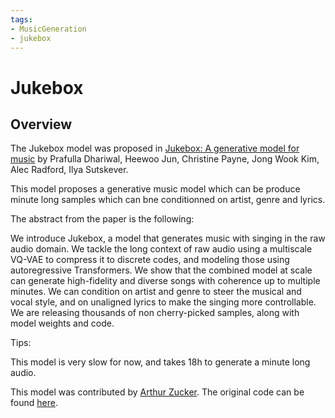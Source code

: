 ```yaml
---
tags:
- MusicGeneration
- jukebox
---
```


<!--Copyright 2020 The HuggingFace Team. All rights reserved.

Licensed under the Apache License, Version 2.0 (the "License"); you may not use this file except in compliance with
the License. You may obtain a copy of the License at

http://www.apache.org/licenses/LICENSE-2.0

Unless required by applicable law or agreed to in writing, software distributed under the License is distributed on
an "AS IS" BASIS, WITHOUT WARRANTIES OR CONDITIONS OF ANY KIND, either express or implied. See the License for the
specific language governing permissions and limitations under the License.
-->

# Jukebox

## Overview

The Jukebox model was proposed in [Jukebox: A generative model for music](https://arxiv.org/pdf/2005.00341.pdf)
by Prafulla Dhariwal, Heewoo Jun, Christine Payne, Jong Wook Kim, Alec Radford,
Ilya Sutskever.

This model proposes a generative music model which can be produce minute long samples which can bne conditionned on
artist, genre and lyrics.

The abstract from the paper is the following:

We introduce Jukebox, a model that generates
music with singing in the raw audio domain. We
tackle the long context of raw audio using a multiscale VQ-VAE to compress it to discrete codes,
and modeling those using autoregressive Transformers. We show that the combined model at
scale can generate high-fidelity and diverse songs
with coherence up to multiple minutes. We can
condition on artist and genre to steer the musical
and vocal style, and on unaligned lyrics to make
the singing more controllable. We are releasing
thousands of non cherry-picked samples, along
with model weights and code.

Tips:

This model is very slow for now, and takes 18h to generate a minute long audio. 

This model was contributed by [Arthur Zucker](https://huggingface.co/ArthurZ).
The original code can be found [here](https://github.com/openai/jukebox).
